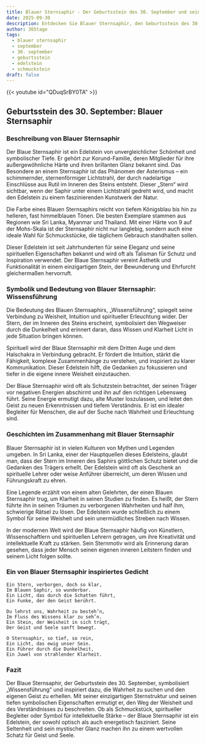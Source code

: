 ```yaml
---
title: Blauer Sternsaphir - Der Geburtsstein des 30. September und seine Bedeutung
date: 2025-09-30
description: Entdecken Sie Blauer Sternsaphir, den Geburtsstein des 30. September, der Wissensführung symbolisiert. Seine Symbolik und Geschichte werden Sie inspirieren.
author: 365tage
tags:
  - blauer sternsaphir
  - september
  - 30. september
  - geburtsstein
  - edelstein
  - schmuckstein
draft: false
---
```


{{< youtube id="QDuqSrBY0TA" >}}

## Geburtsstein des 30. September: Blauer Sternsaphir

### Beschreibung von Blauer Sternsaphir

Der Blaue Sternsaphir ist ein Edelstein von unvergleichlicher Schönheit und symbolischer Tiefe. Er gehört zur Korund-Familie, deren Mitglieder für ihre außergewöhnliche Härte und ihren brillanten Glanz bekannt sind. Das Besondere an einem Sternsaphir ist das Phänomen der Asterismus – ein schimmernder, sternenförmiger Lichtstrahl, der durch nadelartige Einschlüsse aus Rutil im Inneren des Steins entsteht. Dieser „Stern“ wird sichtbar, wenn der Saphir unter einem Lichtstrahl gedreht wird, und macht den Edelstein zu einem faszinierenden Kunstwerk der Natur.

Die Farbe eines Blauen Sternsaphirs reicht von tiefem Königsblau bis hin zu helleren, fast himmelblauen Tönen. Die besten Exemplare stammen aus Regionen wie Sri Lanka, Myanmar und Thailand. Mit einer Härte von 9 auf der Mohs-Skala ist der Sternsaphir nicht nur langlebig, sondern auch eine ideale Wahl für Schmuckstücke, die täglichem Gebrauch standhalten sollen.

Dieser Edelstein ist seit Jahrhunderten für seine Eleganz und seine spirituellen Eigenschaften bekannt und wird oft als Talisman für Schutz und Inspiration verwendet. Der Blaue Sternsaphir vereint Ästhetik und Funktionalität in einem einzigartigen Stein, der Bewunderung und Ehrfurcht gleichermaßen hervorruft.

### Symbolik und Bedeutung von Blauer Sternsaphir: Wissensführung

Die Bedeutung des Blauen Sternsaphirs, „Wissensführung“, spiegelt seine Verbindung zu Weisheit, Intuition und spiritueller Erleuchtung wider. Der Stern, der im Inneren des Steins erscheint, symbolisiert den Wegweiser durch die Dunkelheit und erinnert daran, dass Wissen und Klarheit Licht in jede Situation bringen können.

Spirituell wird der Blaue Sternsaphir mit dem Dritten Auge und dem Halschakra in Verbindung gebracht. Er fördert die Intuition, stärkt die Fähigkeit, komplexe Zusammenhänge zu verstehen, und inspiriert zu klarer Kommunikation. Dieser Edelstein hilft, die Gedanken zu fokussieren und tiefer in die eigene innere Weisheit einzutauchen.

Der Blaue Sternsaphir wird oft als Schutzstein betrachtet, der seinen Träger vor negativen Energien abschirmt und ihn auf den richtigen Lebensweg führt. Seine Energie ermutigt dazu, alte Muster loszulassen, und leitet den Geist zu neuen Erkenntnissen und tiefem Verständnis. Er ist ein idealer Begleiter für Menschen, die auf der Suche nach Wahrheit und Erleuchtung sind.

### Geschichten im Zusammenhang mit Blauer Sternsaphir

Blauer Sternsaphir ist in vielen Kulturen von Mythen und Legenden umgeben. In Sri Lanka, einer der Hauptquellen dieses Edelsteins, glaubt man, dass der Stern im Inneren des Saphirs göttlichen Schutz bietet und die Gedanken des Trägers erhellt. Der Edelstein wird oft als Geschenk an spirituelle Lehrer oder weise Anführer überreicht, um deren Wissen und Führungskraft zu ehren.

Eine Legende erzählt von einem alten Gelehrten, der einen Blauen Sternsaphir trug, um Klarheit in seinen Studien zu finden. Es heißt, der Stern führte ihn in seinen Träumen zu verborgenen Wahrheiten und half ihm, schwierige Rätsel zu lösen. Der Edelstein wurde schließlich zu einem Symbol für seine Weisheit und sein unermüdliches Streben nach Wissen.

In der modernen Welt wird der Blaue Sternsaphir häufig von Künstlern, Wissenschaftlern und spirituellen Lehrern getragen, um ihre Kreativität und intellektuelle Kraft zu stärken. Sein Sternmotiv wird als Erinnerung daran gesehen, dass jeder Mensch seinen eigenen inneren Leitstern finden und seinem Licht folgen sollte.

### Ein von Blauer Sternsaphir inspiriertes Gedicht

```
Ein Stern, verborgen, doch so klar,  
Im Blauen Saphir, so wunderbar.  
Ein Licht, das durch die Schatten führt,  
Ein Funke, der den Geist berührt.  

Du lehrst uns, Wahrheit zu besteh’n,  
Im Fluss des Wissens klar zu seh’n.  
Ein Stein, der Weisheit in sich trägt,  
Der Geist und Seele sanft bewegt.  

O Sternsaphir, so tief, so rein,  
Ein Licht, das ewig unser Sein.  
Ein Führer durch die Dunkelheit,  
Ein Juwel von strahlender Klarheit.  
```

### Fazit

Der Blaue Sternsaphir, der Geburtsstein des 30. September, symbolisiert „Wissensführung“ und inspiriert dazu, die Wahrheit zu suchen und den eigenen Geist zu erhellen. Mit seiner einzigartigen Sternstruktur und seinen tiefen symbolischen Eigenschaften ermutigt er, den Weg der Weisheit und des Verständnisses zu beschreiten. Ob als Schmuckstück, spiritueller Begleiter oder Symbol für intellektuelle Stärke – der Blaue Sternsaphir ist ein Edelstein, der sowohl optisch als auch energetisch fasziniert. Seine Seltenheit und sein mystischer Glanz machen ihn zu einem wertvollen Schatz für Geist und Seele.